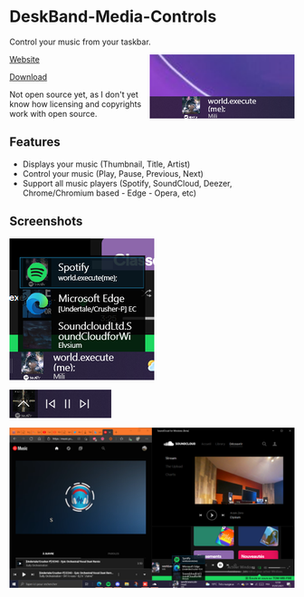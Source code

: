 # DeskBand-Media-Controls
Control your music from your taskbar.

<img align="right" src="Store/Simple%202.png"/>

[Website](https://tom60chat.wixsite.com/katycorp/post/deskband-media-controls-1?lang=en)

[Download](https://github.com/Tom60chat/DeskBand-Media-Controls/releases/tag/release)

Not open source yet, as I don't yet know how licensing and copyrights work with open source.

## Features
- Displays your music (Thumbnail, Title, Artist)
- Control your music (Play, Pause, Previous, Next)
- Support all music players (Spotify, SoundCloud, Deezer, Chrome/Chromium based - Edge - Opera, etc)

## Screenshots
![](Store/Player%20selector%20resize.png)

![](Store/Media%20controls%20Resize.png)

![](Store/Player%20selector.png)
